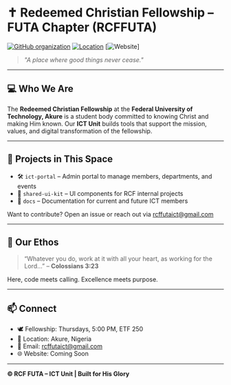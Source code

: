 # ✝️ Redeemed Christian Fellowship – FUTA Chapter (RCFFUTA)

[![GitHub organization](https://img.shields.io/badge/RCF-FUTA-blue?style=flat-square&logo=github)](https://github.com/rcffuta)
[![Location](https://img.shields.io/badge/location-FUTA%2C%20Akure-orange?style=flat-square&logo=google-maps)](https://maps.app.goo.gl/YLwBL6kXoHPqZJZ89)
[![Website](https://img.shields.io/badge/Website-Coming%20Soon-informational?style=flat-square&logo=vercel)]

> _"A place where good things never cease."_

---

## 💻 Who We Are

The **Redeemed Christian Fellowship** at the **Federal University of Technology, Akure** is a student body committed to knowing Christ and making Him known. Our **ICT Unit** builds tools that support the mission, values, and digital transformation of the fellowship.

---

## 🚀 Projects in This Space

- 🛠️ `ict-portal` – Admin portal to manage members, departments, and events
- 🧰 `shared-ui-kit` – UI components for RCF internal projects
- 📝 `docs` – Documentation for current and future ICT members

Want to contribute? Open an issue or reach out via [rcffutaict@gmail.com](mailto:rcffutaict@gmail.com)

---

## 🙏 Our Ethos

> “Whatever you do, work at it with all your heart, as working for the Lord…” – **Colossians 3:23**

Here, code meets calling. Excellence meets purpose.

---

## 📫 Connect

- 🕊️ Fellowship: Thursdays, 5:00 PM, ETF 250
- 📍 Location: Akure, Nigeria
- 📧 Email: rcffutaict@gmail.com
- 🌐 Website: Coming Soon

---

**© RCF FUTA – ICT Unit | Built for His Glory**

